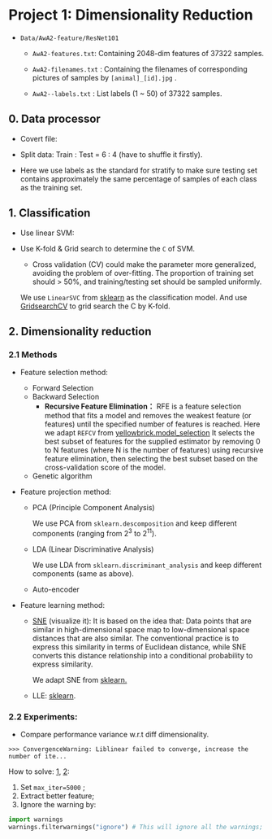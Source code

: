 # Project 1: Dimensionality Reduction

- `Data/AwA2-feature/ResNet101`

  - `AwA2-features.txt`:  Containing 2048-dim features of 37322 samples.

  - `AwA2-filenames.txt` : Containing the filenames of corresponding pictures of samples by `[animal]_[id].jpg` .
  - `AwA2--labels.txt` : List labels (1 ~ 50) of 37322 samples.

## 0. Data processor

- Covert file:

- Split data: Train : Test = 6 : 4 (have to shuffle it firstly).
- Here we use labels as the standard for stratify to make sure testing set contains approximately the same percentage of samples of each class as the training set.

## 1. Classification

- Use linear SVM:

- Use K-fold & Grid search to determine the `C`  of SVM.

  - Cross validation (CV) could make the parameter more generalized, avoiding the problem of over-fitting. The proportion of training set should > 50%, and training/testing set should be sampled uniformly.

  We use `LinearSVC` from [sklearn](https://scikit-learn.org/stable/modules/generated/sklearn.svm.LinearSVC.html) as the classification model. And use [GridsearchCV](https://scikit-learn.org/stable/modules/generated/sklearn.model_selection.GridSearchCV.html)  to grid search the C by K-fold.

## 2. Dimensionality reduction

### 2.1 Methods

- Feature selection method:

  - Forward Selection
  - Backward Selection
    - **Recursive Feature Elimination：** RFE is a feature selection method that fits a model and removes the weakest feature (or features) until the specified number of features is reached. Here we adapt `REFCV`  from [yellowbrick.model_selection](https://www.scikit-yb.org/en/latest/api/model_selection/rfecv.html) It selects the best subset of features for the supplied estimator by removing 0 to N features (where N is the number of features) using recursive feature elimination, then selecting the best subset based on the cross-validation score of the model.
  - Genetic algorithm

- Feature projection method:

  - PCA (Principle Component Analysis)

    We use PCA from `sklearn.descomposition`  and keep different components (ranging from $2^3$ to $2^{11}$).

  - LDA (Linear Discriminative Analysis)

    We use LDA from `sklearn.discriminant_analysis`  and keep different components (same as above).

  - Auto-encoder

- Feature learning method:

  - [SNE](https://bindog.github.io/blog/2016/06/04/from-sne-to-tsne-to-largevis/) (visualize it): It is based on the idea that: Data points that are similar in high-dimensional space map to low-dimensional space distances that are also similar. The conventional practice is to express this similarity in terms of Euclidean distance, while SNE converts this distance relationship into a conditional probability to express similarity.

    We adapt SNE from [sklearn.](https://scikit-learn.org/stable/modules/generated/sklearn.manifold.TSNE.html#sklearn.manifold.TSNE)

  - LLE: [sklearn](https://scikit-learn.org/stable/modules/generated/sklearn.manifold.locally_linear_embedding.html#sklearn.manifold.locally_linear_embedding).

### 2.2 Experiments:

- Compare performance variance w.r.t diff dimensionality.

```
>>> ConvergenceWarning: Liblinear failed to converge, increase the number of ite... 
```

How to solve: [1](https://blog.csdn.net/weixin_42827025/article/details/122401155), [2](https://huaweicloud.csdn.net/63806875dacf622b8df86ecc.html?spm=1001.2101.3001.6650.3&utm_medium=distribute.pc_relevant.none-task-blog-2~default~CTRLIST~activity-3-113144702-blog-122401155.pc_relevant_3mothn_strategy_and_data_recovery&depth_1-utm_source=distribute.pc_relevant.none-task-blog-2~default~CTRLIST~activity-3-113144702-blog-122401155.pc_relevant_3mothn_strategy_and_data_recovery&utm_relevant_index=4):

1. Set `max_iter=5000` ;
2. Extract better feature;
3. Ignore the warning by:

```python
import warnings
warnings.filterwarnings("ignore") # This will ignore all the warnings;
```

